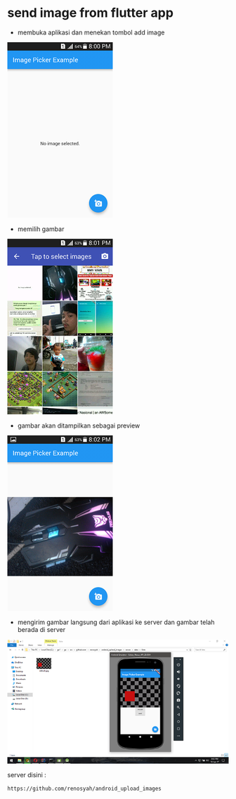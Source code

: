 # send image from flutter app


* membuka aplikasi dan menekan tombol add image



![GitHub Logo](1.png)


* memilih gambar



![GitHub Logo](2.png)


* gambar akan ditampilkan sebagai preview



![GitHub Logo](3.png)


* mengirim gambar langsung dari aplikasi ke server dan gambar telah berada di server




![GitHub Logo](4.png)



server disini : 

    https://github.com/renosyah/android_upload_images
